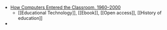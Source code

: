 - [How Computers Entered the Classroom, 1960–2000](https://www.degruyter.com/document/doi/10.1515/9783110780147/html)
	- [[Educational Technology]], [[Ebook]], [[Open access]], [[History of education]]
-